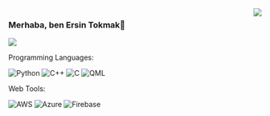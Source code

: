 <img align='right' src="https://github-readme-stats.vercel.app/api?username=Ersin-tokmak&show_icons=true&theme=dark">

### Merhaba, ben Ersin Tokmak👋

<p align="left">
  <a target="_blank" href="https://www.linkedin.com/in/ersin-tokmak-628888231/"><img src="https://img.shields.io/badge/linkedin-%230077B5.svg?&style=for-the-badge&logo=linkedin&logoColor=white"></a>
</p>

Programming Languages:

<img alt="Python" src="https://img.shields.io/badge/python%20-%2314354C.svg?&style=for-the-badge&logo=python&logoColor=white"/>  <img alt="C++" src="https://img.shields.io/badge/c++%20-%2300599C.svg?&style=for-the-badge&logo=c%2B%2B&ogoColor=white"/> <img alt="C" src="https://img.shields.io/badge/%20-%2314354C.svg?&style=for-the-badge&logo=C&logoColor=white"/>  <img alt="QML" src="https://img.shields.io/badge/QML%20-%23323330.svg?&style=for-the-badge&logo=QML%2B%2B&ogoColor=white"/>

Web Tools:

<img alt="AWS" src="https://img.shields.io/badge/AWS%20-%23FF9900.svg?&style=for-the-badge&logo=amazon-aws&logoColor=white"/> <img alt="Azure" src="https://img.shields.io/badge/azure%20-%230072C6.svg?&style=for-the-badge&logo=azure-devops&logoColor=white"/> <img alt="Firebase" src="https://img.shields.io/badge/Firebase%20-%2300551.svg?&style=for-the-badge&logo=Firebase&logoColor=white"/>
